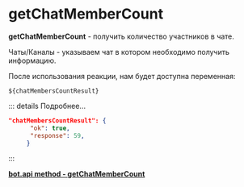 # getChatMemberCount

**getChatMemberCount** - получить количество участников в чате.

Чаты/Каналы - указываем чат в котором необходимо получить информацию.

После использования реакции, нам будет доступна переменная:

```plain
${chatMembersCountResult}
```

::: details Подробнее...
```json
"chatMembersCountResult": {
      "ok": true,
      "response": 59,
     }
```
:::

**[bot.api method - getChatMemberCount](https://core.telegram.org/bots/api#getchatmember)**







